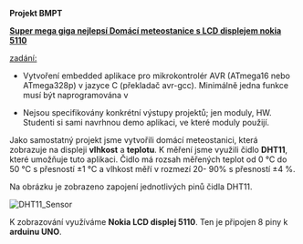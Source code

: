 **Projekt BMPT**

**<u>Super mega giga nejlepsí Domácí meteostanice s LCD displejem nokia 5110</u>**

<u>zadání:</u> 

* Vytvoření embedded aplikace pro mikrokontrolér AVR (ATmega16 nebo ATmega328p) v jazyce C (překladač avr-gcc). Minimálně jedna funkce musí být naprogramována v 


* Nejsou specifikovány konkrétní výstupy projektů; jen moduly, HW. Studenti si sami navrhnou demo aplikaci, ve které moduly použijí.

Jako samostatný projekt jsme vytvořili domácí meteostanici, která zobrazuje na displeji **vlhkost** a **teplotu**. K měření jsme využili čidlo **DHT11**, které umožňuje tuto aplikaci. Čidlo má rozsah měřených teplot od 0 °C do 50 °C s přesností ±1 °C a vlhkost měří v rozmezí 20- 90% s přesností ±4 %.

Na obrázku je zobrazeno zapojení jednotlivých pinů čidla DHT11.

![DHT11_Sensor](C:\Users\ZávorkaRadek(186242)\projekt-BMPT\DHT11_Sensor.jpg)

K zobrazování využíváme **Nokia LCD displej 5110**. Ten je připojen 8 piny k **arduinu UNO**.